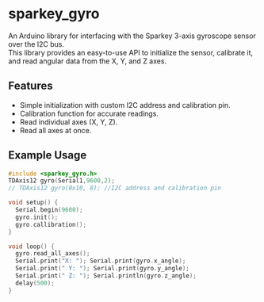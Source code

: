 # sparkey_gyro

An Arduino library for interfacing with the Sparkey 3-axis gyroscope sensor over the I2C bus.  
This library provides an easy-to-use API to initialize the sensor, calibrate it, and read angular data from the X, Y, and Z axes.

## Features
- Simple initialization with custom I2C address and calibration pin.
- Calibration function for accurate readings.
- Read individual axes (X, Y, Z).
- Read all axes at once.

## Example Usage
```cpp
#include <sparkey_gyro.h>
TDAxis12 gyro(Serial1,9600,2);
// TDAxis12 gyro(0x10, 8); //I2C address and calibration pin

void setup() {
  Serial.begin(9600);
  gyro.init();
  gyro.callibration();
}

void loop() {
  gyro.read_all_axes();
  Serial.print("X: "); Serial.print(gyro.x_angle);
  Serial.print(" Y: "); Serial.print(gyro.y_angle);
  Serial.print(" Z: "); Serial.println(gyro.z_angle);
  delay(500);
}
